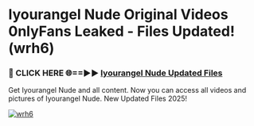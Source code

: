# Iyourangel Nude Original Videos 0nlyFans Leaked - Files Updated! (wrh6)

<h3>🔴 CLICK HERE 🌐==►► <a href="https://tinyurl.com/yc6ubb5a" rel="nofollow">Iyourangel Nude Updated Files</a></h3>

Get Iyourangel Nude and all content. Now you can access all videos and pictures of Iyourangel Nude. New Updated Files 2025!

[![wrh6](https://i.imgur.com/7eu0CRL.gif)](https://tinyurl.com/yc6ubb5a)
